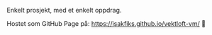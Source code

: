 Enkelt prosjekt, med et enkelt oppdrag.

Hostet som GitHub Page på:
https://isakfiks.github.io/vektloft-vm/ 🌟
